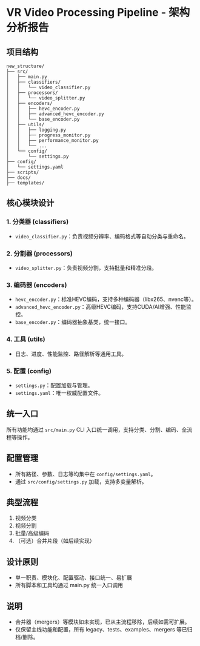 # VR Video Processing Pipeline - 架构分析报告

## 项目结构

```
new_structure/
├── src/
│   ├── main.py
│   ├── classifiers/
│   │   └── video_classifier.py
│   ├── processors/
│   │   └── video_splitter.py
│   ├── encoders/
│   │   ├── hevc_encoder.py
│   │   ├── advanced_hevc_encoder.py
│   │   └── base_encoder.py
│   ├── utils/
│   │   ├── logging.py
│   │   ├── progress_monitor.py
│   │   ├── performance_monitor.py
│   │   └── ...
│   └── config/
│       └── settings.py
├── config/
│   └── settings.yaml
├── scripts/
├── docs/
├── templates/
```

## 核心模块设计

### 1. 分类器 (classifiers)
- `video_classifier.py`：负责视频分辨率、编码格式等自动分类与重命名。

### 2. 分割器 (processors)
- `video_splitter.py`：负责视频分割，支持批量和精准分段。

### 3. 编码器 (encoders)
- `hevc_encoder.py`：标准HEVC编码，支持多种编码器（libx265、nvenc等）。
- `advanced_hevc_encoder.py`：高级HEVC编码，支持CUDA/AI增强、性能监控。
- `base_encoder.py`：编码器抽象基类，统一接口。

### 4. 工具 (utils)
- 日志、进度、性能监控、路径解析等通用工具。

### 5. 配置 (config)
- `settings.py`：配置加载与管理。
- `settings.yaml`：唯一权威配置文件。

## 统一入口

所有功能均通过 `src/main.py` CLI 入口统一调用，支持分类、分割、编码、全流程等操作。

## 配置管理

- 所有路径、参数、日志等均集中在 `config/settings.yaml`。
- 通过 `src/config/settings.py` 加载，支持多变量解析。

## 典型流程

1. 视频分类
2. 视频分割
3. 批量/高级编码
4. （可选）合并片段（如后续实现）

## 设计原则
- 单一职责、模块化、配置驱动、接口统一、易扩展
- 所有脚本和工具均通过 main.py 统一入口调用

## 说明
- 合并器（mergers）等模块如未实现，已从主流程移除，后续如需可扩展。
- 仅保留主线功能和配置，所有 legacy、tests、examples、mergers 等已归档/删除。 